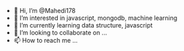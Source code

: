 - 👋 Hi, I’m @Mahedi178
- 👀 I’m interested in javascript, mongodb, machine learning
- 🌱 I’m currently learning data structure, javascript
- 💞️ I’m looking to collaborate on ...
- 📫 How to reach me ...

<!---
Mahedi178/Mahedi178 is a ✨ special ✨ repository because its `README.md` (this file) appears on your GitHub profile.
You can click the Preview link to take a look at your changes.
--->
